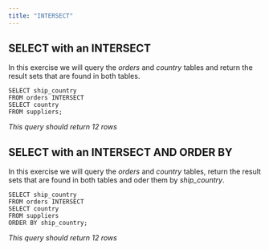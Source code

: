 ```yaml
---
title: "INTERSECT"
---
```


## SELECT with an INTERSECT

In this exercise we will query the _orders_ and _country_ tables and return the result sets that are found in both tables.

```
SELECT ship_country
FROM orders INTERSECT
SELECT country
FROM suppliers;
```

_This query should return 12 rows_

## SELECT with an INTERSECT AND ORDER BY

In this exercise we will query the _orders_ and _country_ tables, return the result sets that are found in both tables and oder them by _ship\_country_.

```
SELECT ship_country
FROM orders INTERSECT
SELECT country
FROM suppliers
ORDER BY ship_country;
```

_This query should return 12 rows_